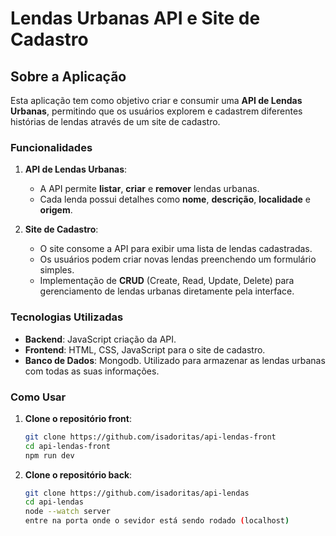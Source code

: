 # Lendas Urbanas API e Site de Cadastro

## Sobre a Aplicação

Esta aplicação tem como objetivo criar e consumir uma **API de Lendas Urbanas**, permitindo que os usuários explorem e cadastrem diferentes histórias de lendas através de um site de cadastro.

### Funcionalidades

1. **API de Lendas Urbanas**: 
   - A API permite **listar**, **criar** e **remover** lendas urbanas.
   - Cada lenda possui detalhes como **nome**, **descrição**, **localidade** e **origem**.

2. **Site de Cadastro**:
   - O site consome a API para exibir uma lista de lendas cadastradas.
   - Os usuários podem criar novas lendas preenchendo um formulário simples.
   - Implementação de **CRUD** (Create, Read, Update, Delete) para gerenciamento de lendas urbanas diretamente pela interface.

### Tecnologias Utilizadas

- **Backend**: JavaScript criação da API.
- **Frontend**: HTML, CSS, JavaScript para o site de cadastro.
- **Banco de Dados**: Mongodb. Utilizado para armazenar as lendas urbanas com todas as suas informações.
  
### Como Usar

1. **Clone o repositório front**:
   ```bash
   git clone https://github.com/isadoritas/api-lendas-front
   cd api-lendas-front
   npm run dev

2. **Clone o repositório back**:
   ```bash
   git clone https://github.com/isadoritas/api-lendas
   cd api-lendas
   node --watch server
   entre na porta onde o sevidor está sendo rodado (localhost)

